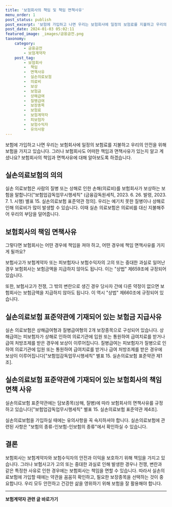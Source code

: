 ```yaml
---
title: '보험회사의 책임 및 책임 면책사유'
menu_order: 1
post_status: publish
post_excerpt: '보험에 가입하고 나면 우리는 보험회사에 일정의 보험료를 지불하고 우리의 안전을 위해 보험을 가지고 있습니다. 그러나 보험회사도 어떠한 책임과 면책사유가 있는지 알고 계셨나요  보험회사의 책임과 면책사유에 대해 알아보도록 하겠습니다.'
post_date: 2024-01-03 05:02:11
featured_image: _images/금융금전.png
taxonomy:
    category:
        - 금융금전
        - 보험계약자
    post_tag:
        - 보험회사
        -  책임
        -  면책사유
        -  실손의료보험
        -  의료비
        -  보상
        -  보험금
        -  상해급여
        -  질병급여
        -  보장종목
        -  보험료
        -  보험계약자
        -  피보험자
        -  보험수익자
        -  유의사항
---
```



보험에 가입하고 나면 우리는 보험회사에 일정의 보험료를 지불하고 우리의 안전을 위해 보험을 가지고 있습니다. 그러나 보험회사도 어떠한 책임과 면책사유가 있는지 알고 계셨나요? 보험회사의 책임과 면책사유에 대해 알아보도록 하겠습니다.

## 실손의료보험의 의의

실손 의료보험은 사람의 질병 또는 상해로 인한 손해(의료비)를 보험회사가 보상하는 보험을 말합니다["보험업감독업무시행세칙" (금융감독원세칙, 2023. 6. 26. 발령, 2023. 7. 1. 시행) 별표 15. 실손의료보험 표준약관 정의]. 우리는 예기치 못한 질병이나 상해로 인해 의료비가 많이 발생할 수 있습니다. 이때 실손 의료보험은 의료비를 대신 지불해주어 우리의 부담을 덜어줍니다.

## 보험회사의 책임 면책사유

그렇다면 보험회사는 어떤 경우에 책임을 져야 하고, 어떤 경우에 책임 면책사유를 가지게 될까요?

보험사고가 보험계약자 또는 피보험자나 보험수익자의 고의 또는 중대한 과실로 일어난 경우 보험회사는 보험금액을 지급하지 않아도 됩니다. 이는 "상법" 제659조에 규정되어 있습니다.

또한, 보험사고가 전쟁, 그 밖의 변란으로 생긴 경우 당사자 간에 다른 약정이 없으면 보험회사는 보험금액을 지급하지 않아도 됩니다. 이 역시 "상법" 제660조에 규정되어 있습니다.

## 실손의료보험 표준약관에 기재되어 있는 보험금 지급사유

실손 의료보험은 상해급여형과 질병급여형의 2개 보장종목으로 구성되어 있습니다. 상해급여는 피보험자가 상해로 인하여 의료기관에 입원 또는 통원하여 급여치료를 받거나 급여 처방조제를 받은 경우에 보상이 이루어집니다. 질병급여는 피보험자가 질병으로 인하여 의료기관에 입원 또는 통원하여 급여치료를 받거나 급여 처방조제를 받은 경우에 보상이 이루어집니다["보험업감독업무시행세칙" 별표 15. 실손의료보험 표준약관 제1조].

## 실손의료보험 표준약관에 기재되어 있는 보험회사의 책임면책 사유

실손의료보험 표준약관에는 담보종목(상해, 질병)에 따라 보험회사의 면책사유를 규정하고 있습니다["보험업감독업무시행세칙" 별표 15. 실손의료보험 표준약관 제4조].

실손의료보험을 가입하실 때에는 유의사항을 꼭 숙지하셔야 합니다. 실손의료보험에 관련된 사항은 "보험의 종류-인보험-인보험의 종류"에서 확인하실 수 있습니다.

## 결론

보험회사는 보험계약자와 보험수익자의 안전과 이익을 보호하기 위해 책임을 가지고 있습니다. 그러나 보험사고가 고의 또는 중대한 과실로 인해 발생한 경우나 전쟁, 변란과 같은 특정한 사유로 인한 경우에는 보험회사는 책임을 면할 수 있습니다. 따라서 실손의료보험에 가입할 때에는 약관을 꼼꼼히 확인하고, 필요한 보장종목을 선택하는 것이 중요합니다. 우리 모두 안전하고 건강한 삶을 영위하기 위해 보험을 잘 활용해야 합니다.
<!-- wp:separator -->
<hr class="wp-block-separator has-alpha-channel-opacity"/>
<!-- /wp:separator -->

<!-- wp:group {"backgroundColor":"base","layout":{"type":"constrained"}} -->
<div class="wp-block-group has-base-background-color has-background"><!-- wp:paragraph {"align":"center","fontSize":"medium"} -->
<p class="has-text-align-center has-large-font-size"><strong>보험계약자 관련 글 바로가기</strong></p>
<!-- /wp:paragraph -->


<!-- wp:latest-posts
{"categories":[{"id":13963,"count":19,"description":"","link":"https://uknowlaw.com/category/%eb%b3%b4%ed%97%98%ea%b3%84%ec%95%bd%ec%9e%90/","name":"보험계약자","slug":"보험계약자","taxonomy":"category","parent":0,"meta":[],"_links":{"self":[{"href":"https://uknowlaw.com/wp-json/wp/v2/categories/13963"}],"collection":[{"href":"https://uknowlaw.com/wp-json/wp/v2/categories"}],"about":[{"href":"https://uknowlaw.com/wp-json/wp/v2/taxonomies/category"}],"wp:post_type":[{"href":"https://uknowlaw.com/wp-json/wp/v2/posts?categories=13963"}],"curies":[{"name":"wp","href":"https://api.w.org/{rel}","templated":true}]}}],"postsToShow":100,"excerptLength":28,"postLayout":"grid","columns":2,"featuredImageAlign":"left","featuredImageSizeSlug":"large","fontSize":"small"} /--></div>
<!-- /wp:group -->